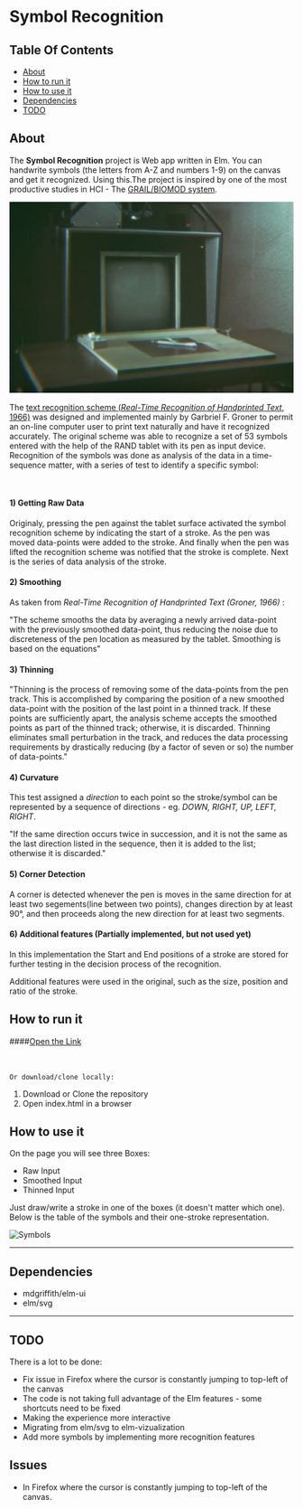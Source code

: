 # Symbol Recognition

## Table Of Contents
 
* [About](#about)
* [How to run it](#how-to-run-it)
* [How to use it](#how-to-use-it)
* [Dependencies](#dependencies)
* [TODO](#todo)

## About

The **Symbol Recognition** project is Web app written in Elm. 
You can handwrite symbols (the letters from A-Z and numbers 1-9) on
the canvas and get it recognized. Using this.The project is inspired by one of the most 
productive studies in HCI - The [GRAIL/BIOMOD system](https://www.youtube.com/watch?v=2Cq8S3jzJiQ).

![GRAIL System](img/GRAIL_system.png)

The [text recognition scheme (_Real-Time Recognition of Handprinted Text_, 1966)](https://www.rand.org/pubs/research_memoranda/RM5016.html) was designed and implemented mainly by Garbriel F. Groner to permit an on-line computer user 
to print text naturally and have it recognized accurately. The original scheme was able to recognize a set of
53 symbols entered with the help of the RAND tablet with its pen as input device.
Recognition of the symbols was done as analysis of the data in a time-sequence matter, 
with a series of test to identify a specific symbol:

<br>

#### 1) Getting Raw Data
        
Originaly, pressing the pen against the tablet  surface activated
the symbol recognition scheme by indicating the start of a stroke.
As the pen was moved data-points were added to the stroke. And finally 
when the pen was lifted the recognition scheme was notified that the 
stroke is complete. Next is the series of data analysis of the stroke.

#### 2) Smoothing 

As taken from _Real-Time Recognition of Handprinted Text (Groner, 1966)_ :

"The scheme smooths the data by averaging a newly arrived data-point with the 
previously smoothed data-point, thus reducing the noise due to discreteness of the pen
location as measured by the tablet. Smoothing is based on the equations"


#### 3) Thinning

"Thinning is the process of removing some of the data-points from the pen track.
This is accomplished by comparing the position of a new smoothed data-point with the
position of the last point in a thinned track. If these points are sufficiently apart,
the analysis scheme accepts the smoothed points as part of the thinned track; otherwise, 
it is discarded. Thinning eliminates small perturbation in the track, and reduces 
the data processing requirements by drastically reducing (by a factor of seven or so) 
the number of data-points."
          
          
#### 4) Curvature

This test assigned a *direction* to each point so the stroke/symbol can be represented by 
a sequence of directions - eg. _DOWN, RIGHT, UP, LEFT, RIGHT_. 

"If the same direction occurs twice in succession, and it is not the same as the last 
direction listed in the sequence, then it is added to the list; otherwise it is discarded." 


#### 5) Corner Detection

A corner is detected whenever the pen is moves in the same direction for at least 
two segements(line between two points), changes direction by at least 90°, and 
then proceeds along the new direction for at least two segments.

#### 6) Additional features (Partially implemented, but not used yet)

In this implementation the Start and End positions of a stroke are stored for
further testing in the decision process of the recognition.

Additional features were used in the original, such as the size, position and ratio of the stroke.


## How to run it

####[Open the Link](https://andyfv.github.io/symbol-recognition/)

<br>

```Or download/clone locally:```

1) Download or Clone the repository
2) Open index.html in a browser


## How to use it

On the page you will see three Boxes:

* Raw Input 
* Smoothed Input
* Thinned Input 

Just draw/write a stroke in one of the boxes (it doesn't matter which one).
Below is the table of the symbols and their one-stroke representation.

![Symbols](img/Symbol_Recognition_Table.png)

***

## Dependencies

* mdgriffith/elm-ui
* elm/svg

***

## TODO

There is a lot to be done: 

* Fix issue in Firefox where the cursor is constantly jumping to top-left of the canvas  
* The code is not taking full advantage of the Elm features - some shortcuts need to be fixed
* Making the experience more interactive
* Migrating from elm/svg to elm-vizualization
* Add more symbols by implementing more recognition features

## Issues

* In Firefox where the cursor is constantly jumping to top-left of the canvas.